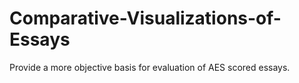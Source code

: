 # Comparative-Visualizations-of-Essays
Provide a more objective basis for evaluation of AES scored essays.
